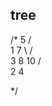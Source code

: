 
## tree

/*
           5
        /     \
       1       7
        \     /  \
         3   8   10
       /  \
      2    4    
        
*/